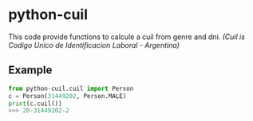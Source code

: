 # python-cuil
This code provide functions to calcule a cuil from genre and dni. *(Cuil is Codigo Unico de Identificacion Laboral - Argentina)*


## Example

```python
from python-cuil.cuil import Person
c = Person(31449202, Person.MALE)
print(c.cuil())
>>> 20-31449202-2
```
